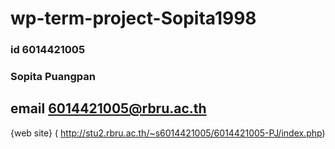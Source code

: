 # wp-term-project-Sopita1998
### id 6014421005
### Sopita Puangpan
## email 6014421005@rbru.ac.th
{web site} ( http://stu2.rbru.ac.th/~s6014421005/6014421005-PJ/index.php) 
